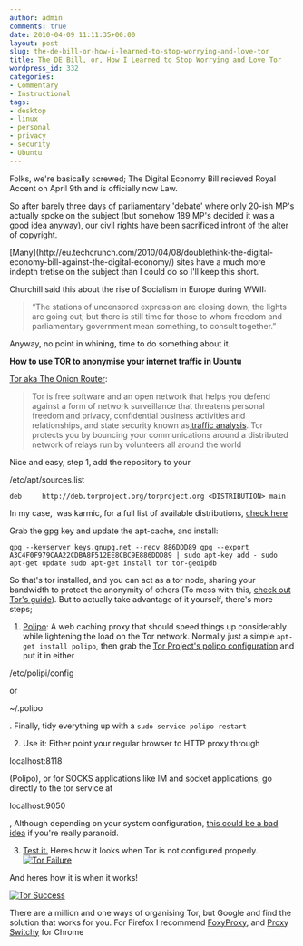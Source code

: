 ```yaml
---
author: admin
comments: true
date: 2010-04-09 11:11:35+00:00
layout: post
slug: the-de-bill-or-how-i-learned-to-stop-worrying-and-love-tor
title: The DE Bill, or, How I Learned to Stop Worrying and Love Tor
wordpress_id: 332
categories:
- Commentary
- Instructional
tags:
- desktop
- linux
- personal
- privacy
- security
- Ubuntu
---
```


Folks, we're basically screwed; The Digital Economy Bill recieved Royal Accent on April 9th and is officially now Law.

So after barely three days of parliamentary 'debate' where only 20-ish MP's actually spoke on the subject (but somehow 189 MP's decided it was a good idea anyway), our civil rights have been sacrificed infront of the alter of copyright.

<!-- more -->[Many](http://eu.techcrunch.com/2010/04/08/doublethink-the-digital-economy-bill-against-the-digital-economy/) sites have a much more indepth tretise on the subject than I could do so I'll keep this short.

Churchill said this about the rise of Socialism in Europe during WWII:


> “The stations of uncensored expression are closing down; the lights are going out; but there is still time for those to whom freedom and parliamentary government mean something, to consult together.”


Anyway, no point in whining, time to do something about it.

**How to use TOR to anonymise your internet traffic in Ubuntu**

[Tor aka The Onion Router](http://www.torproject.org/):


> Tor is free software and an open network that helps you defend against a form of network surveillance that threatens personal freedom and privacy, confidential business activities and relationships, and state security known as[ traffic analysis](http://www.torproject.org/overview.html.en).
Tor protects you by bouncing your communications around a distributed network of relays run by volunteers all around the world


Nice and easy, step 1, add the repository to your

/etc/apt/sources.list

`deb     http://deb.torproject.org/torproject.org <DISTRIBUTION> main`

In my case, <Distribution>  was karmic, for a full list of available distributions, [check here](http://deb.torproject.org/torproject.org/dists/)

Grab the gpg key and update the apt-cache, and install:

`gpg --keyserver keys.gnupg.net --recv 886DDD89
gpg --export A3C4F0F979CAA22CDBA8F512EE8CBC9E886DDD89 | sudo apt-key add -
sudo apt-get update
sudo apt-get install tor tor-geoipdb
`

So that's tor installed, and you can act as a tor node, sharing your bandwidth to protect the anonymity of others (To mess with this, [check out To﻿r's guide](http://www.torproject.org/docs/tor-doc-relay.html.en)). But to actually take advantage of it yourself, there's more steps;

1) [Polipo](http://www.pps.jussieu.fr/~jch/software/polipo/): A web caching proxy that should speed things up considerably while lightening the load on the Tor network. Normally just a simple `apt-get install polipo`, then grab the [Tor Project's polipo configuration](https://svn.torproject.org/svn/torbrowser/trunk/build-scripts/config/polipo.conf) and put it in either

/etc/polipi/config

or

~/.polipo

.
Finally, tidy everything up with a `sudo service polipo restart`

2) Use it: Either point your regular browser to HTTP proxy through

localhost:8118

(Polipo), or for SOCKS applications like IM and socket applications, go directly to the tor service at

localhost:9050

, Although depending on your system configuration, [this could be a bad idea](https://wiki.torproject.org/noreply/TheOnionRouter/TorFAQ#SOCKSAndDNS) if you're really paranoid.

3) [Test it.](https://check.torproject.org/) Heres how it looks when Tor is not configured properly.
[![Tor Failure](http://www.andrewbolster.info/wp-content/uploads/2010/04/tor_fail-300x225.png)](http://www.andrewbolster.info/wp-content/uploads/2010/04/tor_fail.png)

And heres how it is when it works!

[![Tor Success](http://www.andrewbolster.info/wp-content/uploads/2010/04/tor_win-300x225.png)](http://www.andrewbolster.info/wp-content/uploads/2010/04/tor_win.png)

There are a million and one ways of organising Tor, but Google and find the solution that works for you. For Firefox I recommend [FoxyProxy](http://foxyproxy.mozdev.org/), and [Proxy Switchy](https://chrome.google.com/extensions/detail/caehdcpeofiiigpdhbabniblemipncjj?hl=en-gb) for Chrome
